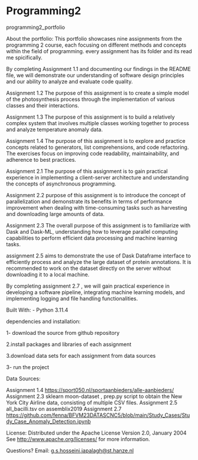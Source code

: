 # Programming2

programming2_portfolio

About the portfolio: This portfolio showcases nine assignments from the programming 2 course, each focusing on different methods and concepts within the field of programming.
every assignment has its folder and its read me spicifically.

By completing Assignment 1.1 and documenting our findings in the README file, we will demonstrate our understanding of software design principles and our ability to analyze and evaluate code quality.  

 Assignment 1.2 The purpose of this assignment is to create a simple model of the photosynthesis process through the implementation of various classes and their interactions. 

 Assignment 1.3 The purpose of this assignment is to build a relatively complex system that involves multiple classes working together to process and analyze temperature anomaly data.
 
 Assignment 1.4 The purpose of this assignment is to explore and practice concepts related to generators, list comprehensions, and code refactoring. The exercises focus on improving code readability, maintainability, and adherence to best practices.

 Assignment 2.1 The purpose of this assignment is to gain practical experience in implementing a client-server architecture and understanding the concepts of asynchronous programming.

Assignment 2.2 purpose of this assignment is to introduce the concept of parallelization and demonstrate its benefits in terms of performance improvement when dealing with time-consuming tasks such as harvesting and downloading large amounts of data.

Assignment 2.3 The overall purpose of this assignment is to familiarize  with Dask and Dask-ML, understanding how to leverage parallel computing capabilities to perform efficient data processing and machine learning tasks.

assignment 2.5 aims to demonstrate the use of Dask Dataframe interface to efficiently process and analyze the large dataset of protein annotations. It is recommended to work on the dataset directly on the server without downloading it to a local machine. 

By completing  assignment 2.7 , we will gain practical experience in developing a software pipeline, integrating machine learning models, and implementing logging and file handling functionalities.

Built With: - Python 3.11.4

dependencies and installation:

1- download the source from github repository

2.install packages and libraries of each assignment

3.download data sets for each assignment from data sources

3- run the project

Data Sources:

Assignment 1.4  https://sport050.nl/sportaanbieders/alle-aanbieders/
Assignment 2.3   sklearn moon-dataset ,  prep.py script to obtain the New York City Airline data, consisting of multiple CSV files.
Assignment 2.5 all_bacilli.tsv on assemblix2019
Assignment 2.7  https://github.com/fenna/BFVM23DATASCNC5/blob/main/Study_Cases/Study_Case_Anomaly_Detection.ipynb

License: Distributed under the  Apache License Version 2.0, January 2004
See  http://www.apache.org/licenses/ for more information.

Questions? Email: g.s.hosseini.japalagh@st.hanze.nl
